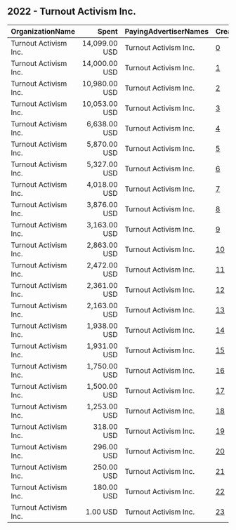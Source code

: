 ## 2022 - Turnout Activism Inc. 
|OrganizationName|Spent|PayingAdvertiserNames|CreativeUrls|Impressions|Genders|AgeBrackets|CountryCodes|BillingAddresses|CandidateBallotInformation|
|:---|---:|:---|:---|---:|:---|:---|:---|:---|:---|
|Turnout Activism Inc.|14,099.00 USD|Turnout Activism Inc.|[0](https://www.snap.com/political-ads/asset/35b3498d9a405d61f605addcb6226f51788a8b7ef4d248173543de62bacddc1d?mediaType=mp4)|1,165,018|FEMALE|18-29|united states|"35 Walden St #3g,Cambridge,02140,US"|TurnUp Activism|
|Turnout Activism Inc.|14,000.00 USD|Turnout Activism Inc.|[1](https://www.snap.com/political-ads/asset/9f42d372af0ded4c0a8069310f94a824644b7a222d9a90c8fba77705f667df40?mediaType=mp4)|998,207|FEMALE|18-29|united states|"35 Walden St #3g,Cambridge,02140,US"|TurnUp Activism|
|Turnout Activism Inc.|10,980.00 USD|Turnout Activism Inc.|[2](https://www.snap.com/political-ads/asset/1ae52d300bd0f06b1e7b3d81e3ca3999b119a2b160e3b9f2aae38f2a64dfaba3?mediaType=mp4)|906,422|FEMALE|18-29|united states|"35 Walden St #3g,Cambridge,02140,US"|TurnUp Activism|
|Turnout Activism Inc.|10,053.00 USD|Turnout Activism Inc.|[3](https://www.snap.com/political-ads/asset/e4992f102109268d5d982f82cf660750feec99898fd9848fe6101e96981f428a?mediaType=mp4)|979,692|FEMALE|18-25|united states|"35 Walden St #3g,Cambridge,02140,US"|Turnout Activism Inc|
|Turnout Activism Inc.|6,638.00 USD|Turnout Activism Inc.|[4](https://www.snap.com/political-ads/asset/729adb958957800c00522e95214d19918fd8667cdd2a810c7be5bb539f393a04?mediaType=mp4)|611,480|FEMALE|18-25|united states|"35 Walden St #3g,Cambridge,02140,US"|Turnout Activism Inc|
|Turnout Activism Inc.|5,870.00 USD|Turnout Activism Inc.|[5](https://www.snap.com/political-ads/asset/b691f8bf5d1bf8727d76e4988da5abee3057f678df52ca3aa34faac40cdddbf7?mediaType=mp4)|485,181|FEMALE|18-25|united states|"35 Walden St #3g,Cambridge,02140,US"|TurnUp Activism|
|Turnout Activism Inc.|5,327.00 USD|Turnout Activism Inc.|[6](https://www.snap.com/political-ads/asset/5ea33c50d4138834273e3e4105b7f7c6c5b0838c2198cc061e8bc673b15088fa?mediaType=mp4)|554,838|FEMALE|18-25|united states|"35 Walden St #3g,Cambridge,02140,US"|TurnUp Activism|
|Turnout Activism Inc.|4,018.00 USD|Turnout Activism Inc.|[7](https://www.snap.com/political-ads/asset/5ea33c50d4138834273e3e4105b7f7c6c5b0838c2198cc061e8bc673b15088fa?mediaType=mp4)|345,985|FEMALE|18-25|united states|"35 Walden St #3g,Cambridge,02140,US"|TurnUp Activism|
|Turnout Activism Inc.|3,876.00 USD|Turnout Activism Inc.|[8](https://www.snap.com/political-ads/asset/87114de39a06714c072ef5338a2e6dd54f94f7b93d8ec6abfdda0bc1ce765d8d?mediaType=mp4)|364,025|FEMALE|18-25|united states|"35 Walden St #3g,Cambridge,02140,US"|TurnUp Activism|
|Turnout Activism Inc.|3,163.00 USD|Turnout Activism Inc.|[9](https://www.snap.com/political-ads/asset/5ea33c50d4138834273e3e4105b7f7c6c5b0838c2198cc061e8bc673b15088fa?mediaType=mp4)|324,576|FEMALE|18-25|united states|"35 Walden St #3g,Cambridge,02140,US"|TurnUp Activism|
|Turnout Activism Inc.|2,863.00 USD|Turnout Activism Inc.|[10](https://www.snap.com/political-ads/asset/5ea33c50d4138834273e3e4105b7f7c6c5b0838c2198cc061e8bc673b15088fa?mediaType=mp4)|335,095|FEMALE|18-25|united states|"35 Walden St #3g,Cambridge,02140,US"|TurnUp Activism|
|Turnout Activism Inc.|2,472.00 USD|Turnout Activism Inc.|[11](https://www.snap.com/political-ads/asset/5ea33c50d4138834273e3e4105b7f7c6c5b0838c2198cc061e8bc673b15088fa?mediaType=mp4)|235,050|FEMALE|18-25|united states|"35 Walden St #3g,Cambridge,02140,US"|TurnUp Activism|
|Turnout Activism Inc.|2,361.00 USD|Turnout Activism Inc.|[12](https://www.snap.com/political-ads/asset/0672a160184dd2458d41a030eb7b83e1568fabb32b37e46de8759c8ea68d4c6c?mediaType=mp4)|196,431|FEMALE|18-29|united states|"35 Walden St #3g,Cambridge,02140,US"|TurnUp Activism|
|Turnout Activism Inc.|2,163.00 USD|Turnout Activism Inc.|[13](https://www.snap.com/political-ads/asset/b691f8bf5d1bf8727d76e4988da5abee3057f678df52ca3aa34faac40cdddbf7?mediaType=mp4)|185,219|FEMALE|18-25|united states|"35 Walden St #3g,Cambridge,02140,US"|TurnUp Activism|
|Turnout Activism Inc.|1,938.00 USD|Turnout Activism Inc.|[14](https://www.snap.com/political-ads/asset/dfd39f431d58596809c31c65f195153ce0442586737e259688f031ec26592bce?mediaType=mp4)|193,019|FEMALE|18-25|united states|"35 Walden St #3g,Cambridge,02140,US"|TurnUp Activism|
|Turnout Activism Inc.|1,931.00 USD|Turnout Activism Inc.|[15](https://www.snap.com/political-ads/asset/6aaac2dce14684c83d61eadbf57d2bce655b11138303e5181a9f2210c4c239bc?mediaType=mp4)|147,835|FEMALE|18-25|united states|"35 Walden St #3g,Cambridge,02140,US"|TurnUp|
|Turnout Activism Inc.|1,750.00 USD|Turnout Activism Inc.|[16](https://www.snap.com/political-ads/asset/f4ba6db5867f68176bbe8cbe254c2675d38de5979126d0bd35909d887e4895ac?mediaType=mp4)|146,912|FEMALE|18-25|united states|"35 Walden St #3g,Cambridge,02140,US"|TurnUp Activism|
|Turnout Activism Inc.|1,500.00 USD|Turnout Activism Inc.|[17](https://www.snap.com/political-ads/asset/5ea33c50d4138834273e3e4105b7f7c6c5b0838c2198cc061e8bc673b15088fa?mediaType=mp4)|168,764|FEMALE|18-25|united states|"35 Walden St #3g,Cambridge,02140,US"|TurnUp Activism|
|Turnout Activism Inc.|1,253.00 USD|Turnout Activism Inc.|[18](https://www.snap.com/political-ads/asset/0e2ca4aa77c55253c3bb98f4a208b340f589410631b5a06ef2eaadf71651e1ba?mediaType=mp4)|103,472|FEMALE|18-29|united states|"35 Walden St #3g,Cambridge,02140,US"|TurnUp Activism|
|Turnout Activism Inc.|318.00 USD|Turnout Activism Inc.|[19](https://www.snap.com/political-ads/asset/575e669d4892614a3939097fe14eac000426bed785b93ae4489855bc53796c52?mediaType=mp4)|28,717|FEMALE|18-25|united states|"35 Walden St #3g,Cambridge,02140,US"|TurnUp Activism|
|Turnout Activism Inc.|296.00 USD|Turnout Activism Inc.|[20](https://www.snap.com/political-ads/asset/b2496ab519b74156ea2f025b5e347701998b719e072cade337178375a7f4da7e?mediaType=mp4)|26,017|FEMALE|18-25|united states|"35 Walden St #3g,Cambridge,02140,US"|TurnUp Activism|
|Turnout Activism Inc.|250.00 USD|Turnout Activism Inc.|[21](https://www.snap.com/political-ads/asset/6aaac2dce14684c83d61eadbf57d2bce655b11138303e5181a9f2210c4c239bc?mediaType=mp4)|24,185|FEMALE|18-25|united states|"35 Walden St #3g,Cambridge,02140,US"|TurnUp Activism|
|Turnout Activism Inc.|180.00 USD|Turnout Activism Inc.|[22](https://www.snap.com/political-ads/asset/b691f8bf5d1bf8727d76e4988da5abee3057f678df52ca3aa34faac40cdddbf7?mediaType=mp4)|13,526|FEMALE|18-25|united states|"35 Walden St #3g,Cambridge,02140,US"|TurnUp Activism|
|Turnout Activism Inc.|1.00 USD|Turnout Activism Inc.|[23](https://www.snap.com/political-ads/asset/b691f8bf5d1bf8727d76e4988da5abee3057f678df52ca3aa34faac40cdddbf7?mediaType=mp4)|123|FEMALE|18-25|united states|"35 Walden St #3g,Cambridge,02140,US"|TurnUp|
